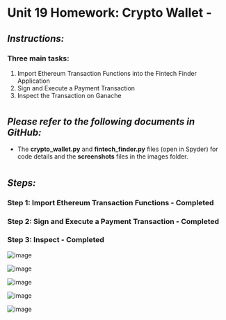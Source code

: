# Unit 19 Homework:  Crypto Wallet - 


## *Instructions:*
### Three main tasks:
1. Import Ethereum Transaction Functions into the Fintech Finder Application
2. Sign and Execute a Payment Transaction
3. Inspect the Transaction on Ganache

#
## *Please refer to the following documents in GitHub:*
- The **crypto_wallet.py** and **fintech_finder.py** files (open in Spyder) for code details and the **screenshots** files in the images folder.

#
## *Steps:*
### Step 1: Import Ethereum Transaction Functions - Completed  

### Step 2: Sign and Execute a Payment Transaction - Completed

### Step 3: Inspect - Completed  
  
    
![image](./Images/streamlit_screenshot1.png)   
 
![image](./Images/streamlit_screenshot2.png)  

![image](./Images/streamlit_screenshot3.png)  

![image](./Images/streamlit_screenshot4.png)  

![image](./Images/streamlit_screenshot5.png)  

